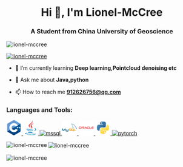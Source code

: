 <h1 align="center">Hi 👋, I'm Lionel-McCree</h1>
<h3 align="center">A Student from China University of Geoscience</h3>

<p align="left"> <img src="https://komarev.com/ghpvc/?username=lionel-mccree&label=Profile%20views&color=0e75b6&style=flat" alt="lionel-mccree" /> </p>

<p align="left"> <a href="https://github.com/ryo-ma/github-profile-trophy"><img src="https://github-profile-trophy.vercel.app/?username=lionel-mccree" alt="lionel-mccree" /></a> </p>

- 🌱 I’m currently learning **Deep learning,Pointcloud denoising etc**

- 💬 Ask me about **Java,python**

- 📫 How to reach me **912626756@qq.com**


<h3 align="left">Languages and Tools:</h3>
<p align="left"> <a href="https://www.w3schools.com/cpp/" target="_blank"> <img src="https://raw.githubusercontent.com/devicons/devicon/master/icons/cplusplus/cplusplus-original.svg" alt="cplusplus" width="40" height="40"/> </a> <a href="https://www.java.com" target="_blank"> <img src="https://raw.githubusercontent.com/devicons/devicon/master/icons/java/java-original.svg" alt="java" width="40" height="40"/> </a> <a href="https://www.microsoft.com/en-us/sql-server" target="_blank"> <img src="https://cdn.worldvectorlogo.com/logos/microsoft-sql-server.svg" alt="mssql" width="40" height="40"/> </a> <a href="https://www.mysql.com/" target="_blank"> <img src="https://raw.githubusercontent.com/devicons/devicon/master/icons/mysql/mysql-original-wordmark.svg" alt="mysql" width="40" height="40"/> </a> <a href="https://www.oracle.com/" target="_blank"> <img src="https://raw.githubusercontent.com/devicons/devicon/master/icons/oracle/oracle-original.svg" alt="oracle" width="40" height="40"/> </a> <a href="https://www.python.org" target="_blank"> <img src="https://raw.githubusercontent.com/devicons/devicon/master/icons/python/python-original.svg" alt="python" width="40" height="40"/> </a> <a href="https://pytorch.org/" target="_blank"> <img src="https://www.vectorlogo.zone/logos/pytorch/pytorch-icon.svg" alt="pytorch" width="40" height="40"/> </a> </p>

<p><img align="left" src="https://github-readme-stats.vercel.app/api/top-langs?username=lionel-mccree&show_icons=true&locale=en&layout=compact" alt="lionel-mccree" /></p>

<p>&nbsp;<img align="center" src="https://github-readme-stats.vercel.app/api?username=lionel-mccree&show_icons=true&locale=en" alt="lionel-mccree" /></p>

<p><img align="center" src="https://github-readme-streak-stats.herokuapp.com/?user=lionel-mccree&" alt="lionel-mccree" /></p>
